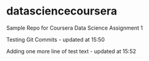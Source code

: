 datasciencecoursera
===================

Sample Repo for Coursera Data Science Assignment 1

Testing Git Commits - updated at 15:50

Adding one more line of test text - updated at 15:52

